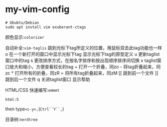 # my-vim-config

```
# Ububtu/Debian
sudo apt install vim exuberant-ctags
```

颜色显示:`colorizer`

自动补全:`vim-taglis`
	<CR>          跳到光标下tag所定义的位置，用鼠标双击此tag功能也一样
	o             在一个新打开的窗口中显示光标下tag
	<Space>       显示光标下tag的原型定义
	u             更新taglist窗口中的tag
	s             更改排序方式，在按名字排序和按出现顺序排序间切换
	x             taglist窗口放大和缩小，方便查看较长的tag
	+             打开一个折叠，同zo
	-             将tag折叠起来，同zc
	*             打开所有的折叠，同zR
	=             将所有tag折叠起来，同zM
	[[            跳到前一个文件
	]]            跳到后一个文件
	q             关闭taglist窗口
	<F1>          显示帮助

HTML/CSS 快速编写:`emmet`
```
html:5
```
then type`<c-y>,`(`Ctrl``Y``,`)


目录树:`nerdtree`
<F8>